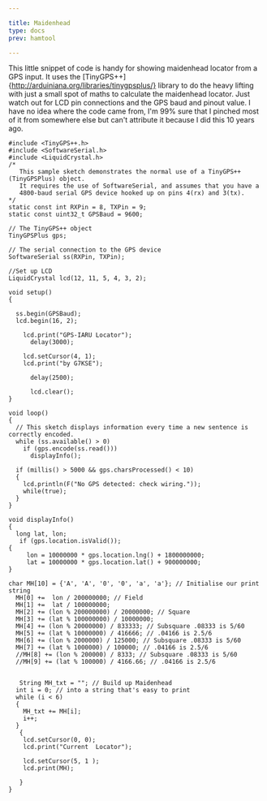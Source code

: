 ```yaml
---

title: Maidenhead
type: docs
prev: hamtool

---
```


This little snippet of code is handy for showing maidenhead locator from a GPS input. It uses the [TinyGPS++]{http://arduiniana.org/libraries/tinygpsplus/} library to do the heavy lifting with just a small spot of maths to calculate the maidenhead locator. Just watch out for LCD pin connections and the GPS baud and pinout value. I have no idea where the code came from, I'm 99% sure that I pinched most of it from somewhere else but can't attribute it because I did this 10 years ago.

```
#include <TinyGPS++.h>
#include <SoftwareSerial.h>
#include <LiquidCrystal.h>
/*
   This sample sketch demonstrates the normal use of a TinyGPS++ (TinyGPSPlus) object.
   It requires the use of SoftwareSerial, and assumes that you have a
   4800-baud serial GPS device hooked up on pins 4(rx) and 3(tx).
*/
static const int RXPin = 8, TXPin = 9;
static const uint32_t GPSBaud = 9600;

// The TinyGPS++ object
TinyGPSPlus gps;

// The serial connection to the GPS device
SoftwareSerial ss(RXPin, TXPin);

//Set up LCD
LiquidCrystal lcd(12, 11, 5, 4, 3, 2);

void setup()
{
  
  ss.begin(GPSBaud);
  lcd.begin(16, 2);

    lcd.print("GPS-IARU Locator");
      delay(3000);
      
    lcd.setCursor(4, 1);
    lcd.print("by G7KSE");
 
      delay(2500);
      
      lcd.clear();
}

void loop()
{
  // This sketch displays information every time a new sentence is correctly encoded.
  while (ss.available() > 0)
    if (gps.encode(ss.read()))
      displayInfo();

  if (millis() > 5000 && gps.charsProcessed() < 10)
  {
    lcd.println(F("No GPS detected: check wiring."));
    while(true);
  }
}

void displayInfo()
{
  long lat, lon;
   if (gps.location.isValid());
{ 
     lon = 10000000 * gps.location.lng() + 1800000000;
     lat = 10000000 * gps.location.lat() + 900000000;
}

char MH[10] = {'A', 'A', '0', '0', 'a', 'a'}; // Initialise our print string
  MH[0] +=  lon / 200000000; // Field
  MH[1] +=  lat / 100000000;
  MH[2] += (lon % 200000000) / 20000000; // Square
  MH[3] += (lat % 100000000) / 10000000;
  MH[4] += (lon % 20000000) / 833333; // Subsquare .08333 is 5/60
  MH[5] += (lat % 10000000) / 416666; // .04166 is 2.5/6 
  MH[6] += (lon % 2000000) / 125000; // Subsquare .08333 is 5/60
  MH[7] += (lat % 1000000) / 100000; // .04166 is 2.5/6 
  //MH[8] += (lon % 200000) / 8333; // Subsquare .08333 is 5/60
  //MH[9] += (lat % 100000) / 4166.66; // .04166 is 2.5/6
  
  
   String MH_txt = ""; // Build up Maidenhead
  int i = 0; // into a string that's easy to print
  while (i < 6)
  {
    MH_txt += MH[i];
    i++; 
  }
   {
    lcd.setCursor(0, 0);
    lcd.print("Current  Locator");
    
    lcd.setCursor(5, 1 );
    lcd.print(MH);
     
   }
}

```